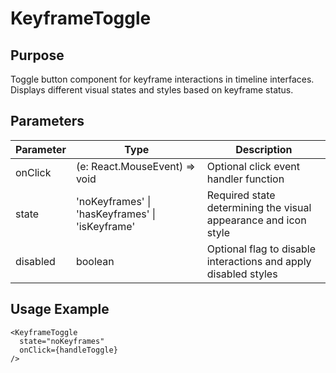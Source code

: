 # KeyframeToggle

## Purpose
Toggle button component for keyframe interactions in timeline interfaces. Displays different visual states and styles based on keyframe status.

## Parameters

| Parameter | Type | Description |
|-----------|------|-------------|
| onClick | (e: React.MouseEvent<HTMLButtonElement>) => void | Optional click event handler function |
| state | 'noKeyframes' \| 'hasKeyframes' \| 'isKeyframe' | Required state determining the visual appearance and icon style |
| disabled | boolean | Optional flag to disable interactions and apply disabled styles |

## Usage Example
```tsx
<KeyframeToggle 
  state="noKeyframes"
  onClick={handleToggle}
/>
```